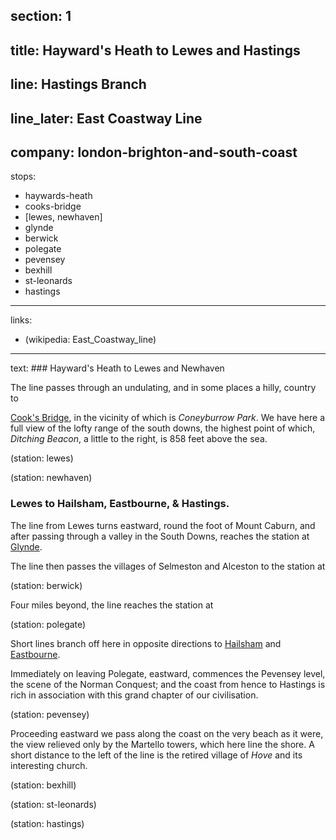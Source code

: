 ﻿section: 1
----
title: Hayward's Heath to Lewes and Hastings
----
line: Hastings Branch
----
line_later: East Coastway Line
----
company: london-brighton-and-south-coast
----
stops:
- haywards-heath
- cooks-bridge
- [lewes, newhaven]
- glynde
- berwick
- polegate
- pevensey
- bexhill
- st-leonards
- hastings
----
links:
- (wikipedia: East_Coastway_line)
----
text: ### Hayward's Heath to Lewes and Newhaven

The line passes through an undulating, and in some places a hilly, country to

[Cook's Bridge](/stations/cooks-bridge), in the vicinity of which is *Coneyburrow Park*. We have here a full view of the lofty range of the south downs, the highest point of which, *Ditching Beacon*, a little to the right, is 858 feet above the sea.

(station: lewes)

(station: newhaven)

### Lewes to Hailsham, Eastbourne, & Hastings.
The line from Lewes turns eastward, round the foot of Mount Caburn, and after passing through a valley in the South Downs, reaches the station at [Glynde](/stations/glynde).

The line then passes the villages of Selmeston and Alceston to the station at

(station: berwick)

Four miles beyond, the line reaches the station at

(station: polegate)

Short lines branch off here in opposite directions to [Hailsham](/routes/polegate-to-hailsham) and [Eastbourne](/routes/polegate-to-eastbourne).

Immediately on leaving Polegate, eastward, commences the Pevensey level, the scene of the Norman Conquest; and the coast from hence to Hastings is rich in association with this grand chapter of our civilisation.

(station: pevensey)

Proceeding eastward we pass along the coast on the very beach as it were, the view relieved only by the Martello towers, which here line the shore. A short distance to the left of the line is the retired village of *Hove* and its interesting church.

(station: bexhill)

(station: st-leonards)

(station: hastings)
